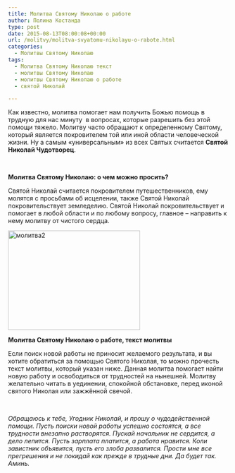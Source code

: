 ```yaml
---
title: Молитва Святому Николаю о работе
author: Полина Костанда
type: post
date: 2015-08-13T08:00:08+00:00
url: /molitvy/molitva-svyatomu-nikolayu-o-rabote.html
categories:
  - Молитвы Святому Николаю
tags:
  - Молитва Святому Николаю текст
  - молитвы Святому Николаю
  - молитвы Святому Николаю о работе
  - святой Николай

---
```

Как известно, молитва помогает нам получить Божью помощь в трудную для нас минуту  в вопросах, которые разрешить без этой помощи тяжело. Молитву часто обращают к определенному Святому, который является покровителем той или иной области человеческой жизни. Ну а самым «универсальным» из всех Святых считается **Святой Николай Чудотворец**.<!--more-->

&nbsp;

**Молитва Святому Николаю: о чем можно просить?**

Святой Николай считается покровителем путешественников, ему молятся с просьбами об исцелении, также Святой Николай покровительствует земледелию. Святой Николай покровительствует и помогает в любой области и по любому вопросу, главное – направить к нему молитву от чистого сердца.

[<img class="alignnone size-medium wp-image-2859" src="http://svyatoynikolay.ru/wp-content/uploads/2015/08/molitva2-300x225.jpg" alt="молитва2" width="300" height="225" srcset="http://svyatoynikolay.ru/wp-content/uploads/2015/08/molitva2-300x225.jpg 300w, http://svyatoynikolay.ru/wp-content/uploads/2015/08/molitva2-1024x768.jpg 1024w, http://svyatoynikolay.ru/wp-content/uploads/2015/08/molitva2.jpg 1440w" sizes="(max-width: 300px) 100vw, 300px" />][1]

**Молитва Святому Николаю о работе, текст молитвы**

Если поиск новой работы не приносит желаемого результата, и вы хотите обратиться за помощью Святого Николая, то можно прочесть текст молитвы, который указан ниже. Данная молитва помогает найти новую работу и освободиться от трудностей на нынешней. Молитву желательно читать в уединении, спокойной обстановке, перед иконой святого Николая или зажжённой свечой.

&nbsp;

_Обращаюсь к тебе, Угодник Николай, и прошу о чудодейственной помощи. Пусть поиски новой работы успешно состоятся, а все трудности внезапно растворятся. Пускай начальник не сердится, а дело лепится. Пусть зарплата платится, а работа нравится. Коли завистник объявится, пусть его злоба развалится. Прости мне все прегрешения и не покидай как прежде в трудные дни. Да будет так. Аминь._

&nbsp;

 [1]: http://svyatoynikolay.ru/wp-content/uploads/2015/08/molitva2.jpg